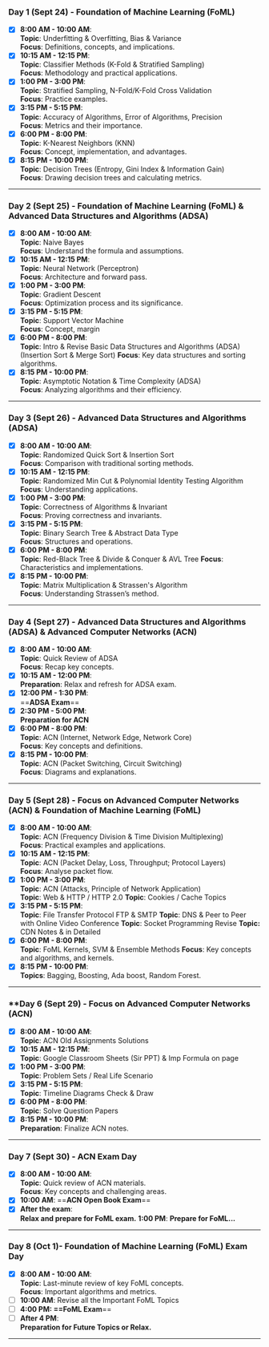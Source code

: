 ### **Day 1 (Sept 24) - Foundation of Machine Learning (FoML)**
- [x] **8:00 AM - 10:00 AM**:  
  **Topic**: Underfitting & Overfitting, Bias & Variance  
  **Focus**: Definitions, concepts, and implications.  
- [x] **10:15 AM - 12:15 PM**:  
  **Topic**: Classifier Methods (K-Fold & Stratified Sampling)  
  **Focus**: Methodology and practical applications.  
- [x] **1:00 PM - 3:00 PM**:  
  **Topic**: Stratified Sampling, N-Fold/K-Fold Cross Validation  
  **Focus**: Practice examples.  
- [x] **3:15 PM - 5:15 PM**:  
  **Topic**: Accuracy of Algorithms, Error of Algorithms, Precision  
  **Focus**: Metrics and their importance.  
- [x] **6:00 PM - 8:00 PM**:  
  **Topic**: K-Nearest Neighbors (KNN)  
  **Focus**: Concept, implementation, and advantages.  
- [x] **8:15 PM - 10:00 PM**:  
  **Topic**: Decision Trees (Entropy, Gini Index & Information Gain)  
  **Focus**: Drawing decision trees and calculating metrics.

---

### **Day 2 (Sept 25) - Foundation of Machine Learning (FoML) & Advanced Data Structures and Algorithms (ADSA)**
- [x] **8:00 AM - 10:00 AM**:  
  **Topic**: Naive Bayes  
  **Focus**: Understand the formula and assumptions.  
- [x] **10:15 AM - 12:15 PM**:  
  **Topic**: Neural Network (Perceptron)  
  **Focus**: Architecture and forward pass.  
- [x] **1:00 PM - 3:00 PM**:  
  **Topic**: Gradient Descent  
  **Focus**: Optimization process and its significance.  
- [x] **3:15 PM - 5:15 PM**:  
  **Topic**: Support Vector Machine  
  **Focus**: Concept, margin
- [x] **6:00 PM - 8:00 PM**:  
  **Topic**: Intro & Revise Basic Data Structures and Algorithms (ADSA)  (Insertion Sort & Merge Sort)
  **Focus**: Key data structures and sorting algorithms.  
- [x] **8:15 PM - 10:00 PM**:  
  **Topic**: Asymptotic Notation & Time Complexity (ADSA)  
  **Focus**: Analyzing algorithms and their efficiency.

---

### **Day 3 (Sept 26) - Advanced Data Structures and Algorithms (ADSA)**
- [x] **8:00 AM - 10:00 AM**:  
  **Topic**: Randomized Quick Sort & Insertion Sort  
  **Focus**: Comparison with traditional sorting methods.  
- [x] **10:15 AM - 12:15 PM**:  
  **Topic**: Randomized Min Cut & Polynomial Identity Testing Algorithm  
  **Focus**: Understanding applications.  
- [x] **1:00 PM - 3:00 PM**:  
  **Topic**: Correctness of Algorithms & Invariant  
  **Focus**: Proving correctness and invariants.  
- [x] **3:15 PM - 5:15 PM**:  
  **Topic**: Binary Search Tree & Abstract Data Type  
  **Focus**: Structures and operations.  
- [x] **6:00 PM - 8:00 PM**:  
  **Topic**: Red-Black Tree & Divide & Conquer & AVL Tree
  **Focus**: Characteristics and implementations.  
- [x] **8:15 PM - 10:00 PM**:  
  **Topic**: Matrix Multiplication & Strassen's Algorithm  
  **Focus**: Understanding Strassen’s method.

---

### **Day 4 (Sept 27) - Advanced Data Structures and Algorithms (ADSA) & Advanced Computer Networks (ACN)**
- [x] **8:00 AM - 10:00 AM**:  
  **Topic**: Quick Review of ADSA  
  **Focus**: Recap key concepts.  
- [x] **10:15 AM - 12:00 PM**:  
  **Preparation**: Relax and refresh for ADSA exam.  
- [x] **12:00 PM - 1:30 PM**:  
  ==**ADSA Exam**==  
- [x] **2:30 PM - 5:00 PM**:  
  **Preparation for ACN**  
- [x] **6:00 PM - 8:00 PM**:  
  **Topic**: ACN (Internet, Network Edge, Network Core)  
  **Focus**: Key concepts and definitions.  
- [x] **8:15 PM - 10:00 PM**:  
  **Topic**: ACN (Packet Switching, Circuit Switching)  
  **Focus**: Diagrams and explanations. 

---

### **Day 5 (Sept 28) - Focus on Advanced Computer Networks (ACN) & Foundation of Machine Learning (FoML)**
- [x] **8:00 AM - 10:00 AM**:  
  **Topic**: ACN (Frequency Division & Time Division Multiplexing)  
  **Focus**: Practical examples and applications.  
- [x] **10:15 AM - 12:15 PM**:  
  **Topic**: ACN (Packet Delay, Loss, Throughput; Protocol Layers)  
  **Focus**: Analyse packet flow.  
- [x] **1:00 PM - 3:00 PM**:  
  **Topic**: ACN (Attacks, Principle of Network Application)  
  **Topic**: Web & HTTP / HTTP 2.0
  **Topic**:  Cookies / Cache Topics
- [x] **3:15 PM - 5:15 PM**:  
  **Topic**: File Transfer Protocol FTP & SMTP 
  **Topic**: DNS & Peer to Peer with Online Video Conference
  **Topic**: Socket Programming Revise
  **Topic:** CDN Notes & in Detailed 
- [x] **6:00 PM - 8:00 PM**:  
  **Topic**: FoML Kernels, SVM & Ensemble Methods
  **Focus**: Key concepts and algorithms, and kernels.  
- [x] **8:15 PM - 10:00 PM**:  
  **Topics**: Bagging, Boosting, Ada boost, Random Forest.

---

### **Day 6 (Sept 29) - Focus on Advanced Computer Networks (ACN) 
- [x]  **8:00 AM - 10:00 AM**:  
  **Topic**: ACN Old Assignments Solutions
- [x] **10:15 AM - 12:15 PM**:  
  **Topic**:  Google Classroom Sheets (Sir PPT) & Imp Formula on page
- [x] **1:00 PM - 3:00 PM**:  
  **Topic**: Problem Sets / Real Life Scenario
- [x] **3:15 PM - 5:15 PM**:  
  **Topic**: Timeline Diagrams Check & Draw
- [x] **6:00 PM - 8:00 PM**:  
  **Topic**: Solve Question Papers
- [x] **8:15 PM - 10:00 PM**:  
  **Preparation**: Finalize ACN notes.

---

### **Day 7 (Sept 30) - ACN Exam Day**
- [x] **8:00 AM - 10:00 AM**:  
  **Topic**: Quick review of ACN materials.  
  **Focus**: Key concepts and challenging areas.  
- [x] **10:00 AM**: 
	==**ACN Open Book Exam**==  
- [x] **After the exam**:  
  **Relax and prepare for FoML exam.** 
  **1:00 PM**: **Prepare for FoML...**  

---

### **Day 8 (Oct 1)- Foundation of Machine Learning (FoML) Exam Day**
- [x] **8:00 AM - 10:00 AM**:  
  **Topic**: Last-minute review of key FoML concepts.  
  **Focus**: Important algorithms and metrics.  
- [ ] **10:00 AM**: Revise all the Important FoML Topics
- [ ] **4:00 PM: 
    ==FoML Exam**==  
- [ ] **After 4 PM**:  
  **Preparation for Future Topics or Relax.**  
---
